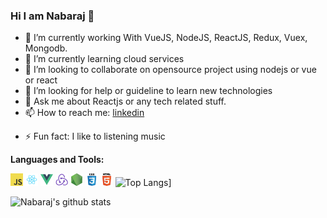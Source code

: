 ### Hi I am Nabaraj 👋


- 🔭 I’m currently working With VueJS, NodeJS, ReactJS, Redux, Vuex, Mongodb.
- 🌱 I’m currently learning cloud services
- 👯 I’m looking to collaborate on opensource project using nodejs or vue or react
- 🤔 I’m looking for help or guideline to learn new technologies
- 💬 Ask me about Reactjs or any tech related stuff.
- 📫 How to reach me: [linkedin](https://www.linkedin.com/in/nabarajsaha/)
<!-- 😄 Pronouns: -->
- ⚡ Fun fact: I like to listening music

**Languages and Tools:**  

<code><img height="20" src="https://raw.githubusercontent.com/github/explore/80688e429a7d4ef2fca1e82350fe8e3517d3494d/topics/javascript/javascript.png"></code>
<code><img height="20" src="https://raw.githubusercontent.com/github/explore/80688e429a7d4ef2fca1e82350fe8e3517d3494d/topics/react/react.png"></code>
<code><img height="20" src="https://raw.githubusercontent.com/github/explore/80688e429a7d4ef2fca1e82350fe8e3517d3494d/topics/vue/vue.png"></code>
<code><img height="20" src="https://raw.githubusercontent.com/github/explore/80688e429a7d4ef2fca1e82350fe8e3517d3494d/topics/redux/redux.png"></code>
<code><img height="20" src="https://raw.githubusercontent.com/github/explore/80688e429a7d4ef2fca1e82350fe8e3517d3494d/topics/nodejs/nodejs.png"></code>
<code><img height="20" src="https://raw.githubusercontent.com/github/explore/80688e429a7d4ef2fca1e82350fe8e3517d3494d/topics/css/css.png"></code>
<code><img height="20" src="https://raw.githubusercontent.com/github/explore/80688e429a7d4ef2fca1e82350fe8e3517d3494d/topics/html/html.png"></code>
![Top Langs](https://github-readme-stats.vercel.app/api/top-langs/?username=nabaraj)]

![Nabaraj's github stats](https://github-readme-stats.vercel.app/api?username=nabaraj&&show_icons=true&title_color=000000&icon_color=bb2acf&text_color=000000&bg_color=dddddd)
